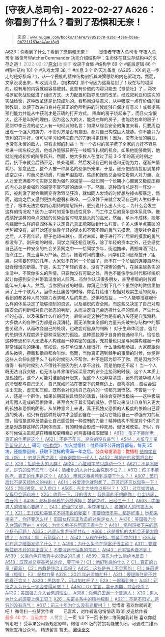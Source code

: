 # [守夜人总司令] - 2022-02-27 A626：你看到了什么？看到了恐惧和无奈！

> 来源：[`www.yuque.com/books/share/97051b78-926c-43e6-b0aa-0b72ff163ac4/aei8y9`](https://www.yuque.com/books/share/97051b78-926c-43e6-b0aa-0b72ff163ac4/aei8y9)

<ne-p id="520f42f3293818f927861ebbd5b15da4_p_0" data-lake-id="520f42f3293818f927861ebbd5b15da4_p_0"><ne-text id="u3b8f8e71" style="color: rgb(51, 51, 51);">A626：你看到了什么？看到了恐惧和无奈！</ne-text></ne-p> <ne-p id="ba3b36fb9e87f40b48d02229e8c4aaa1" data-lake-id="ba3b36fb9e87f40b48d02229e8c4aaa1"><ne-text id="uf9651c6f" ne-fontsize="12" style="color: rgb(255, 255, 255);">原创</ne-text><ne-text id="u867b4579" ne-fontsize="14">觉悟者</ne-text><ne-text id="u4bcef367" ne-fontsize="14">守夜人总司令</ne-text></ne-p> <ne-p id="7d1d0f0f5be5dc67431dec5be3c57fe9" data-lake-id="7d1d0f0f5be5dc67431dec5be3c57fe9"><ne-text id="ud851a078" ne-fontsize="14" ne-bold="true" style="color: rgb(51, 51, 51);">守夜人总司令</ne-text></ne-p> <ne-p id="feefe0f1fa203e7dbfe5657cb05ae0e2" data-lake-id="feefe0f1fa203e7dbfe5657cb05ae0e2"><ne-text id="u76ba339e" ne-fontsize="14" style="color: rgb(51, 51, 51);">微信号</ne-text><ne-text id="u8413f8af" ne-fontsize="14" style="color: rgb(51, 51, 51);">WatcherCommander</ne-text></ne-p> <ne-p id="9e6bfebba57e9bda3780b508e0e24181" data-lake-id="9e6bfebba57e9bda3780b508e0e24181"><ne-text id="u209bcc7d" ne-fontsize="14" style="color: rgb(51, 51, 51);">功能介绍</ne-text><ne-text id="uec12aa1d" ne-fontsize="14" style="color: rgb(51, 51, 51);">结构学：生命体在其生存结构中的求存之道！</ne-text></ne-p> <ne-p id="e0958546480b169939a9d62347688419" data-lake-id="e0958546480b169939a9d62347688419"><ne-text id="ud826fcdd" style="color: rgb(140, 140, 140);">2022-02-27</ne-text>[<ne-text id="ue6d84872" ne-fontsize="14">原文</ne-text>](https://mp.weixin.qq.com/s?__biz=MzAxNDk1NjI2Mw==&mid=2247487989&idx=1&sn=bc612e33999e9894fe103c523afa13a1&chksm=9b8a327dacfdbb6ba24f35d793f918020b4896e6cad75ac316015532096e43bbb770399687f7#rd))<ne-text id="u1168232c" ne-fontsize="14" style="color: rgb(140, 140, 140);">发表于</ne-text></ne-p> <ne-p id="4de37a16f4e9e67eb948452b66f82d12" data-lake-id="4de37a16f4e9e67eb948452b66f82d12"><ne-text id="u45505d27" style="color: rgb(51, 51, 51);">收录于合集</ne-text></ne-p> <ne-p id="c7526fca918e45530d7fffb7c2162a6e" data-lake-id="c7526fca918e45530d7fffb7c2162a6e"><ne-text id="uf28488d4" style="color: rgb(51, 51, 51);">#结构学 89 个</ne-text></ne-p> <ne-p id="770f5e080b18d4fc868e0a66b4ea7336" data-lake-id="770f5e080b18d4fc868e0a66b4ea7336"><ne-text id="uf0aa1d96" style="color: rgb(51, 51, 51);">#底层逻辑 86 个</ne-text></ne-p> <ne-p id="16437d1916263f0d6ca3406c2bcfa276" data-lake-id="16437d1916263f0d6ca3406c2bcfa276"><ne-text id="u26126222" style="color: rgb(51, 51, 51);">#精神结构 101 个</ne-text></ne-p> <ne-p id="eb58da6f6c0cab3041551fdafc61935f" data-lake-id="eb58da6f6c0cab3041551fdafc61935f"><ne-text id="ua371d10d" style="color: rgb(51, 51, 51);">#入戏太深 38 个</ne-text></ne-p> <ne-p id="453625878acb3c046707aca2d37b6c94" data-lake-id="453625878acb3c046707aca2d37b6c94"><ne-text id="u087f2409" style="color: rgb(51, 51, 51);">#加息 3 个</ne-text></ne-p> <ne-p id="994bab9c1df3287517e2e8c9054f5942" data-lake-id="994bab9c1df3287517e2e8c9054f5942"><ne-text id="u7f4ba4b7" style="color: rgb(51, 51, 51);">昨天准备发《A265：XX 的这一步走的是好棋吗？》，从一个民族的精神结构剖析其决策思路的内在驱动力。然而，文章没发出来，却收到消息，【结构学】那个号因为这篇给封了！现在写的越深刻，越有用的内容就越容易被封。这些有价值的内容只能去【觉悟社】了…</ne-text></ne-p> <ne-p id="df817730d25b5bb52e21f717147eb606" data-lake-id="df817730d25b5bb52e21f717147eb606"><ne-text id="ued16aaa8" style="color: rgb(51, 51, 51);">两次格罗尼茨战役促进了组织方式、火力配置和指导思想的改革，经过叙利亚和这次的实战检验，这种改革还是比较成功的。看热闹没啥意义，从中吸取一点有价值的经验教训，以便于改进自身并在真正的危险到来的时候能够自保才有意义！或者提高预判能力并能从中获利才是正确的打开方式。</ne-text></ne-p> <ne-p id="e0fff25d8db429717821978cc9e35ccb" data-lake-id="e0fff25d8db429717821978cc9e35ccb"><ne-text id="ua8de25e2" style="color: rgb(51, 51, 51);">隔岸的房子烧起来了，而且火焰很大，这不是叫好的理由，因为这么大的火，能烧左岸的房子，也能烧右岸的房子！亮剑中李云龙的老丈人有一句经典的名言：如果从综合安全的角度来看，只要周边出现一个强大的势力，不管对方是否有意图，都对自己构成巨大威胁。你不能只为锋利的刀叫好，但可以学习如何把自己的刀磨得更锋利！因为，没有永恒的朋友，也没有永恒的敌人，只有永恒的利益！</ne-text></ne-p> <ne-p id="d1ac3a4c6d4230ce7ee412af0afec692" data-lake-id="d1ac3a4c6d4230ce7ee412af0afec692"><ne-text id="u87ce8b1d" style="color: rgb(51, 51, 51);">当一个农村的孩子费了全家的力好不容易考进一线名校之后，他或许能够获得在一线城市扎根的机会。如果他能够做到，他就能完成初步的阶层跃升。然而，绝大多数人在度过了前 3-5 年的高光时刻之后，接下来就会后劲不足，处处碰壁，然后发现自己的普通和无能为力，逐渐热情耗尽，怨念丛生，整个人被一种莫名的恐惧所笼罩，于是，逐渐把热情投射到某种虚空之中，时而义愤填膺，时而热泪盈眶，焦虑和挫败总会驱使着男人对力量、女人对爱充满着不切实际又极为强烈的渴望——就如同一个长期小心翼翼又极度压抑的内心总是会强烈的渴望不管不顾的放纵一下。然而，这种热情总是有一阵没一阵，被刺激了就会瞬间变得激烈又狂热，就如同人发烧的时候想脱掉衣服暴走，然而，退烧之后又感到更加的虚弱和寒冷。一旦冷静下来就会发现自己的人生似乎卡住了，根本无法完成内心期待的阶层跃升，更别说什么出人头地…</ne-text></ne-p> <ne-p id="a418cf254bf995cdcd94b66ed2d4512f" data-lake-id="a418cf254bf995cdcd94b66ed2d4512f"><ne-text id="ud3396b91" style="color: rgb(51, 51, 51);">为什么会发生这样的情况呢？因为上学时的竞争是线性竞争，而工作之后的竞争是体系竞争。像成绩好这样的单点突破的优势会暂时带来镜头前的高光，然而，单木不成林，能够构建起什么样的稳固体系才决定自己真正能突破到什么程度。许多人连单点突破的优势都没有，最开始还能依靠年轻的资本和不管不顾的勇气去摸索，遭受社会毒打之后，人不再年轻，胆子也越来越小，面对未知，敢于进行不计后果的摸索的勇气都没有了。刚开始的时候，同学之间还相互联系，除了年轻的资本之外，还会感觉自己活在一种安全的社会关系网之中——恰同学少年，街边撸串，两瓶啤酒下肚，指点江三，粪土当年万户侯。然而，随着时间的推移，同学们之间逐渐拉开了距离。只需要短短的几年，大家就不在同一个阶层了。而不在一个阶层的连接自然也就会慢慢的断裂。于是，失去了年轻的资本，没有了探索的勇气，在越来越务实的生活中，不管你多么的热情，只要你没有可取之处，再也不能像学生时代那样编织起让你感到安全并带着温度的人际网…</ne-text></ne-p> <ne-p id="9cd891e873948b85646e9e6818776d3b" data-lake-id="9cd891e873948b85646e9e6818776d3b"><ne-text id="ud1708959" style="color: rgb(51, 51, 51);">虽然你认识很多朋友，甚至攒局的时候都能叫来几车人。然而，当你要借钱的时候，你猜还会剩下几个？虽然你的微信里加满了上千个联系人，当你无比痛苦的时候，你会打给谁？根据对现实生活的观察，看到的都各种人前的卖力表演和人后的焦虑、恐惧和孤独… </ne-text></ne-p> <ne-p id="0eb7a68037a830c3b60157f3ffe6f52b" data-lake-id="0eb7a68037a830c3b60157f3ffe6f52b"><ne-text id="u324837f3" style="color: rgb(51, 51, 51);">一个人能够搭建起什么样的体系决定了能够控制的资源，以及编织的安全网。而这些又决定了自己对周围安全的判断和对自己状态的判断，从而决定自己会选择什么样的观点，产生什么样的心态，以及采取什么样的行为。最终决定这种行为是有的放矢还是自我消耗。大多数人的各种行为都是自我消耗，而无法聚集全部的力量去突破生存结构中的那些关键点，从而改变自己的处境，也改变对自身的判断！</ne-text></ne-p> <ne-p id="05d09e49d266fab5564c5e1c0f88ee80" data-lake-id="05d09e49d266fab5564c5e1c0f88ee80"><ne-text id="ud9350f4c" style="color: rgb(51, 51, 51);">对于生命体而言，强烈的恐惧很大程度源于那种深层次的孤独。这种孤独源于自身的普通和平凡，恰恰是这种普通和平凡无法与人构建起一种紧密的连接，充其量也只是与同类构建起一种非常浅层次的连接。譬如说，你在单位里人缘很好，什么活动都参加，大家都跟你点头微笑，攒局和撸串都会叫你。然而，当你真正遇到棘手的事情的时候，你觉得这些人会伸出援手么？有的时候别人不帮你，并不是因为帮不了你，而是因为你不值得！有的时候别人不借钱不是因为别人拿不出钱，而是怕你还不起！</ne-text></ne-p> <ne-p id="383564b06c4fc337ae7499eb6af1c14f" data-lake-id="383564b06c4fc337ae7499eb6af1c14f"><ne-text id="ud2eb330a" style="color: rgb(51, 51, 51);">当一个人既无法自我突破，也无法与外界编织起深层次的安全连接网的时候，这个人本质上是孤独的。这个人可能对谁都眉开眼笑，但这个人也非常清楚，窗外的繁华和人间的冷暖都与自己无关，自己就如同站在夜空下的悬崖边上，孤零零的…</ne-text></ne-p> <ne-p id="2558485f55c420fbaa895f3873324cd1" data-lake-id="2558485f55c420fbaa895f3873324cd1"><ne-text id="ua63c9b31" style="color: rgb(51, 51, 51);">孤独会滋生出无助、虚无和压抑。既然会对包括自己在内的一切都充满愤怒。不管是一个人，还是一个群体，如果长期孤独且愤怒的活着，往往会变得很极端——这种极端对周围人造成的恐惧效果，甚至会大于其实际的威胁，但反过来又让自身陷入更大的孤独和恐惧的阴影。从某种意义上来说，真正孤独又恐惧的人极度的依赖自己营造的处境，也只有在这种处境中才会感到自在——因为它能给自己一种强有力的反馈，恰恰是这种反馈会让自己感受到一种控制的力量！精神结构不管是对个体而言还是对族群这样的共同体而言，有的时候会形成一种死局，但很难改变。所以，许多时候做决策就是在糟糕和更糟糕之间两害相权取起轻！</ne-text></ne-p> <ne-p id="5879a9540c030ea324972b70f6f8b5d1" data-lake-id="5879a9540c030ea324972b70f6f8b5d1">[<ne-text id="u0691a3e5" style="color: rgb(87, 107, 149);">A613：孩子不能防老，真正的作用是这个！</ne-text>](http://mp.weixin.qq.com/s?__biz=MzIzMDYwOTM0Mg==&mid=2247487023&idx=1&sn=3370d17aaf4a8f046e2ebaa995200c87&chksm=e8b196fedfc61fe84dbfe4353d88b51f3077fc0ff82a1446e52742bce73e561b0e8ff1d113a3&scene=21#wechat_redirect)</ne-p> <ne-p id="34ce94c7d61454e8ec6b94981943d9c4" data-lake-id="34ce94c7d61454e8ec6b94981943d9c4">[<ne-text id="u8155ced9" style="color: rgb(87, 107, 149);">A621：不是不阳光，是穷的没有底气！</ne-text>](http://mp.weixin.qq.com/s?__biz=MzAxNDk1NjI2Mw==&mid=2247487958&idx=1&sn=aca6951ec25549ea866ffd6a752b7bc6&chksm=9b8a325eacfdbb487d7f18b0da9c80ffb009009772adbc9eb6ccdb3fc7ac09a18d9d88e8d008&scene=21#wechat_redirect)</ne-p> <ne-p id="13e10f31ed3e7328649c8a097f4a47b1" data-lake-id="13e10f31ed3e7328649c8a097f4a47b1">[<ne-text id="u91e0d2fd" style="color: rgb(87, 107, 149);">A544：从留守儿童到留守老人！</ne-text>](http://mp.weixin.qq.com/s?__biz=MzIzMDYwOTM0Mg==&mid=2247486800&idx=1&sn=1b9d987acf45d205c1cc74665826639d&chksm=e8b19581dfc61c971ad9b20f6739894437f102188548f94d27a9e67e8334043446893fdd1b36&scene=21#wechat_redirect)</ne-p> <ne-p id="e4975d3ce91e6c30fae6148beb3ef83f" data-lake-id="e4975d3ce91e6c30fae6148beb3ef83f"><ne-text id="ub4b73123" ne-bold="true" style="color: rgb(0, 82, 255);">研习《</ne-text>[<ne-text id="ud814e250" ne-bold="true" style="color: rgb(87, 107, 149);">结构学</ne-text>](https://mp.weixin.qq.com/mp/appmsgalbum?action=getalbum&album_id=1318317199878225920&__biz=MzAxNDk1NjI2Mw==#wechat_redirect)<ne-text id="ua4db37ab" ne-bold="true" style="color: rgb(0, 82, 255);">》，加入觉悟社：付费和不公开内容都有，每天 25 块，还能挣回来，获取下注标的需满一年之后。</ne-text><ne-text id="udb1b2ee1" ne-bold="true" style="color: rgb(255, 0, 0);">公众号发消息：觉悟社</ne-text></ne-p>  <ne-p id="bdbfa6b3ac49144306d54ac2ba31c525" data-lake-id="bdbfa6b3ac49144306d54ac2ba31c525"><ne-card data-card-name="image" data-card-type="inline" id="amULm" data-event-boundary="card" style="color: rgb(51, 51, 51);"><ne-p id="7f1b8c90a3ccafe50a0c73dc6ad640de" data-lake-id="7f1b8c90a3ccafe50a0c73dc6ad640de">[<ne-text id="u9326da70" ne-bold="true" style="color: rgb(87, 107, 149);">结构学自序（新）！</ne-text>](http://mp.weixin.qq.com/s?__biz=MzIzMDYwOTM0Mg==&mid=2247485283&idx=1&sn=aa2b8554b8e5040f8f959636feaa06a3&chksm=e8b19fb2dfc616a430aa381b8da0815311244e694a69809cd92d0602ac34cfe5f1f419b3745e&scene=21#wechat_redirect)</ne-p> <ne-p id="b509037c04ceb4a428dd6af11f8803f3" data-lake-id="b509037c04ceb4a428dd6af11f8803f3">[<ne-text id="ubb3456ef" style="color: rgb(87, 107, 149);">穷是万恶之源！</ne-text>](http://mp.weixin.qq.com/s?__biz=MzAxNDk1NjI2Mw==&mid=2247483823&idx=1&sn=e54ebe9891b302dc0bf1815c76ccf8b7&chksm=9b8a2227acfdab31a05e273addd9159d4b8263d58d3c58bf214841c8189157519719c3427306&scene=21#wechat_redirect)</ne-p> <ne-p id="8d0e1b83f42aa851228d9cec1a051fa1" data-lake-id="8d0e1b83f42aa851228d9cec1a051fa1">[<ne-text id="u7d0a85b7" style="color: rgb(87, 107, 149);">没有退路的一代人！</ne-text>](http://mp.weixin.qq.com/s?__biz=MzAxNDk1NjI2Mw==&mid=2247486533&idx=1&sn=a0d5cce0656aad467148e0642eb85a00&chksm=9b8a2fcdacfda6db79857186e953a089baf1fb678b2b071cf101c5a26e7fb9768474c94243ca&scene=21#wechat_redirect)</ne-p> <ne-p id="e31633b1f6ed319750ad95e165e20a61" data-lake-id="e31633b1f6ed319750ad95e165e20a61">[<ne-text id="uc8a4f447" ne-bold="true" style="color: rgb(87, 107, 149);">A452：房地产的政策将会松动！</ne-text>](http://mp.weixin.qq.com/s?__biz=MzIzMDYwOTM0Mg==&mid=2247485878&idx=1&sn=4734a99c9336a27d5f802e5ba2495648&chksm=e8b19167dfc618718c2197c8c2b5ad15d0750193a5007806c490b9daf505f1b36f08c5f4d574&scene=21#wechat_redirect)</ne-p> <ne-p id="df00c978542d990711643e3b5e1c6533" data-lake-id="df00c978542d990711643e3b5e1c6533">[<ne-text id="u0835a349" style="color: rgb(87, 107, 149);">X29：拒绝长大的人群！</ne-text>](http://mp.weixin.qq.com/s?__biz=MzAxNDk1NjI2Mw==&mid=2247487734&idx=1&sn=406322eea52d5ed24ebaf979fdf714c1&chksm=9b8a337eacfdba688c7e6a511a417ec4d9a03b13d1bdb5c91e6ef37e9a7b747460354e0b0e8e&scene=21#wechat_redirect)</ne-p> <ne-p id="8305ee20c7237cd8bce4dd8fa0f42af7" data-lake-id="8305ee20c7237cd8bce4dd8fa0f42af7">[<ne-text id="u8db51fcc" style="color: rgb(87, 107, 149);">A624：心脏和字节只跳动一个！</ne-text>](http://mp.weixin.qq.com/s?__biz=MzAxNDk1NjI2Mw==&mid=2247487964&idx=1&sn=11adb8eb8d05b27c249909701e8e4c5b&chksm=9b8a3254acfdbb42c21e0fe54dff23c6aa198d5b559be6f6c8a9e10329de4108434e03c2893b&scene=21#wechat_redirect)</ne-p> <ne-p id="2e8931f0f26ed98155793b0c7c04bae7" data-lake-id="2e8931f0f26ed98155793b0c7c04bae7">[<ne-text id="uc0ac9af7" ne-bold="true" style="color: rgb(87, 107, 149);">A621：不是不阳光，是穷的没有底气！</ne-text>](http://mp.weixin.qq.com/s?__biz=MzAxNDk1NjI2Mw==&mid=2247487958&idx=1&sn=aca6951ec25549ea866ffd6a752b7bc6&chksm=9b8a325eacfdbb487d7f18b0da9c80ffb009009772adbc9eb6ccdb3fc7ac09a18d9d88e8d008&scene=21#wechat_redirect)</ne-p> <ne-p id="3e4eb05b450fedc88c1424b3cd241902" data-lake-id="3e4eb05b450fedc88c1424b3cd241902">[<ne-text id="u4b804cee" ne-bold="true" style="color: rgb(87, 107, 149);">E44：情绪化的人为什么会克制不住？！</ne-text>](http://mp.weixin.qq.com/s?__biz=MzIzMDYwOTM0Mg==&mid=2247487062&idx=1&sn=c1af22f2f5d1e79f7245b826bfaf1f30&chksm=e8b19687dfc61f91468cf22b77c0e221d45054df37b2b602c331eb328b5d46802c69e0d87722&scene=21#wechat_redirect)</ne-p> <ne-p id="bbb287be5544a7719b48d265c3708455" data-lake-id="bbb287be5544a7719b48d265c3708455">[<ne-text id="uaad414b6" ne-bold="true" style="color: rgb(87, 107, 149);">A613：孩子不能防老，真正的作用是这个！</ne-text>](http://mp.weixin.qq.com/s?__biz=MzIzMDYwOTM0Mg==&mid=2247487023&idx=1&sn=3370d17aaf4a8f046e2ebaa995200c87&chksm=e8b196fedfc61fe84dbfe4353d88b51f3077fc0ff82a1446e52742bce73e561b0e8ff1d113a3&scene=21#wechat_redirect)</ne-p> <ne-p id="1686685c129c99ebcacda56aff3b1eb6" data-lake-id="1686685c129c99ebcacda56aff3b1eb6">[<ne-text id="uf4bfbecb" ne-bold="true" style="color: rgb(87, 107, 149);">A608：鹰酱这番折腾到底要干什么？</ne-text><ne-text id="u44071da0" style="color: rgb(87, 107, 149);">！</ne-text>](http://mp.weixin.qq.com/s?__biz=MzAxNDk1NjI2Mw==&mid=2247487921&idx=1&sn=926fce56b2c5e3254a86e76db23f3889&chksm=9b8a3239acfdbb2ff9b21b311f3433485f77c1122f920b2a3e3e2df4c7f2cefbbb3caa144e74&scene=21#wechat_redirect)</ne-p> <ne-p id="dc033c73681c79a3bbb3eb469b3ad274" data-lake-id="dc033c73681c79a3bbb3eb469b3ad274">[<ne-text id="u93c3bf84" style="color: rgb(87, 107, 149);">A607：繁衍后代不是天经地义的权利！</ne-text>](http://mp.weixin.qq.com/s?__biz=MzIzMDYwOTM0Mg==&mid=2247487003&idx=1&sn=85f8cc887d1ddf3f8279e86601418af6&chksm=e8b196cadfc61fdcf0cb3259334876784c86d7737bb6c6a5f02364f819e8ec6bb7e55a10cbae&scene=21#wechat_redirect)</ne-p> <ne-p id="1fb146e0a644748c481c5fcd112401d2" data-lake-id="1fb146e0a644748c481c5fcd112401d2">[<ne-text id="u391d4657" style="color: rgb(87, 107, 149);">A614：谷爱凌你就别想了，范可新还可以借鉴一下！</ne-text>](http://mp.weixin.qq.com/s?__biz=MzAxNDk1NjI2Mw==&mid=2247487928&idx=1&sn=ab81d04bdcd1c9610e6d657cb1091b03&chksm=9b8a3230acfdbb261be6afbbd96e981ce3833b5b4819c9ef90b68a2c0d10af35e0f64ca300c6&scene=21#wechat_redirect)</ne-p> <ne-p id="f8680cf2cd4e95ae727fa8b0c17423d6" data-lake-id="f8680cf2cd4e95ae727fa8b0c17423d6">[<ne-text id="u3d90bd0e" style="color: rgb(87, 107, 149);">X45：刚出狼窝，又入虎口！</ne-text>](http://mp.weixin.qq.com/s?__biz=MzIzMDYwOTM0Mg==&mid=2247486954&idx=1&sn=64057c0c18082933600be972c2031139&chksm=e8b1953bdfc61c2df1b3c17fe8416e975e6f3a2bece068540adc6de643aa8e670b0393ba5c1d&scene=21#wechat_redirect)</ne-p> <ne-p id="bb0c47237a62cb8375151f8b0eb6fa53" data-lake-id="bb0c47237a62cb8375151f8b0eb6fa53">[<ne-text id="u546370fd" style="color: rgb(87, 107, 149);">A565：东北为啥难以振兴？！</ne-text>](http://mp.weixin.qq.com/s?__biz=MzAxNDk1NjI2Mw==&mid=2247487834&idx=1&sn=15ef2b4f3f81c4a67f5bc0256f5cb776&chksm=9b8a32d2acfdbbc4cd9c76535f994c4bb53ad6b3e74f367231b7e7465a88541ec7bb77237c42&scene=21#wechat_redirect)</ne-p> <ne-p id="b040a74be56d34bb5557220f7620f82c" data-lake-id="b040a74be56d34bb5557220f7620f82c">[<ne-text id="ud4492a96" style="color: rgb(87, 107, 149);">X51：过年如渡劫，父母只会逼和吵！</ne-text>](http://mp.weixin.qq.com/s?__biz=MzAxNDk1NjI2Mw==&mid=2247487893&idx=1&sn=0c5e786640f99ccdbc73474501916227&chksm=9b8a321dacfdbb0b4570916848f3c25f7353d8e65af990cdfcf68624602bdca3f51b87d30c1d&scene=21#wechat_redirect)</ne-p> <ne-p id="5b0c38be32f515dd124d351405569b98" data-lake-id="5b0c38be32f515dd124d351405569b98">[<ne-text id="u4b2b0218" ne-bold="true" style="color: rgb(87, 107, 149);">X25：你忍一下，我的很大！</ne-text>](http://mp.weixin.qq.com/s?__biz=MzAxNDk1NjI2Mw==&mid=2247487691&idx=1&sn=25bf18fb0375ec81c4b02f06b4829131&chksm=9b8a3343acfdba55113abce1ada59a203e08f7fee28d62767bfede2ce6e1bf3ace451af06adf&scene=21#wechat_redirect)</ne-p> <ne-p id="9d489fe5772698f446d7006fce2e2165" data-lake-id="9d489fe5772698f446d7006fce2e2165">[<ne-text id="u2925ecf2" style="color: rgb(87, 107, 149);">我是真的不想睡你！</ne-text>](http://mp.weixin.qq.com/s?__biz=MzAxNDk1NjI2Mw==&mid=2247487023&idx=1&sn=66d63e9f199deee86afff0f76a959c91&chksm=9b8a2da7acfda4b17ebf27c87c446049d0b8c557303b850a69ac971d8cdfcc91e41c0e6d3fcb&scene=21#wechat_redirect)</ne-p> <ne-p id="454dd8647ec3029f8ec2669ce0b33a42" data-lake-id="454dd8647ec3029f8ec2669ce0b33a42">[<ne-text id="uf635ba64" ne-bold="true" style="color: rgb(87, 107, 149);">红尘热闹，白云冷！</ne-text>](http://mp.weixin.qq.com/s?__biz=MzAxNDk1NjI2Mw==&mid=2247486913&idx=1&sn=6b387c24eb6d5e30ed150e13eded77a1&chksm=9b8a2e49acfda75fdfcfe0a7770792cdd85568a9ecb1bd9b67508b29df853aaba08bf27356d5&scene=21#wechat_redirect)</ne-p> <ne-p id="800e0cf2a178fe69259fe899c5142c3a" data-lake-id="800e0cf2a178fe69259fe899c5142c3a">[<ne-text id="u450d72f4" ne-bold="true" style="color: rgb(87, 107, 149);">A436：双标是弱者的必然选择！</ne-text>](http://mp.weixin.qq.com/s?__biz=MzIzMDYwOTM0Mg==&mid=2247485909&idx=1&sn=c64a96a6f11c7ff756ce005441035200&chksm=e8b19104dfc61812546950789d22fe83ba04b34c72337fb6dc6041ec4dfa6c2c9ec3005f80c5&scene=21#wechat_redirect)</ne-p> <ne-p id="b0b2cde3aa53b21aa9adbcadd838a793" data-lake-id="b0b2cde3aa53b21aa9adbcadd838a793">[<ne-text id="u209bd9e9" ne-bold="true" style="color: rgb(87, 107, 149);">梦醒之时，已经三十！</ne-text>](http://mp.weixin.qq.com/s?__biz=MzIzMDYwOTM0Mg==&mid=2247484378&idx=1&sn=e3a058584a13d7a5267315113964280d&chksm=e8b19b0bdfc6121df4af4b77d2d826fd0f4132ccfdee48132ce8cf86eb1ba45b898be83d1dc7&scene=21#wechat_redirect)[<ne-text id="u4a9acaa9" style="color: rgb(87, 107, 149);">！</ne-text>](http://mp.weixin.qq.com/s?__biz=MzAxNDk1NjI2Mw==&mid=2247486952&idx=1&sn=698aec6916d2eca5e758c25c4c634346&chksm=9b8a2e60acfda776b80a4f2f0d5c2fe4921fc821cdf029fa9d2fdc52fd708fc5a0b980d5d3d0&scene=21#wechat_redirect)</ne-p> <ne-p id="4462e6c6925e1ef800e6aad0077f3d35" data-lake-id="4462e6c6925e1ef800e6aad0077f3d35">[<ne-text id="udafa8d62" style="color: rgb(87, 107, 149);">A603：中国男人的玻璃心要碎了！</ne-text>](http://mp.weixin.qq.com/s?__biz=MzIzMDYwOTM0Mg==&mid=2247486952&idx=1&sn=133e1c02134415ac15a0f76599bf969c&chksm=e8b19539dfc61c2f0addaa34fd5564165dffd65bfe9f4c62446cff56e4375bd69d303ba66a73&scene=21#wechat_redirect)</ne-p> <ne-p id="a7fb1a95f3d9fe34060d65f28d94e4b3" data-lake-id="a7fb1a95f3d9fe34060d65f28d94e4b3">[<ne-text id="u4dcfd3bb" ne-bold="true" style="color: rgb(87, 107, 149);">E43：统治的关键，争夺年轻人！</ne-text>](http://mp.weixin.qq.com/s?__biz=MzAxNDk1NjI2Mw==&mid=2247487815&idx=1&sn=84f963d6fb37f4f4ae70bb92b60488ae&chksm=9b8a32cfacfdbbd9aeb7089e2d38899684a97159afe1b1f220e3ca472cc321442bf52e5606dd&scene=21#wechat_redirect)</ne-p> <ne-p id="e791df7b316b50549bec1dd1126a9b3c" data-lake-id="e791df7b316b50549bec1dd1126a9b3c">[<ne-text id="u38bea682" style="color: rgb(87, 107, 149);">婚姻对人的伤害太大了！</ne-text>](http://mp.weixin.qq.com/s?__biz=MzAxNDk1NjI2Mw==&mid=2247487796&idx=1&sn=d28ec342a60e8f8e74c96b548770eb7d&chksm=9b8a32bcacfdbbaaa3c33780116e1353dadb8f5bcdc93ce019a77554980c845e8319c4f432b4&scene=21#wechat_redirect)</ne-p> <ne-p id="6da8642c113eb82a83eb362ee8a3a5cf" data-lake-id="6da8642c113eb82a83eb362ee8a3a5cf">[<ne-text id="u5e6820c4" style="color: rgb(87, 107, 149);">X21：王力宏和美智子不得不说的秘密</ne-text>](http://mp.weixin.qq.com/s?__biz=MzAxNDk1NjI2Mw==&mid=2247487666&idx=1&sn=433b7a0997c277c09f3605796de5551e&chksm=9b8a333aacfdba2c584b5a5d0dacbd731be4e8789e0f949f8b2ea15507f108b465eb9e3ceafb&scene=21#wechat_redirect)<ne-text id="ub8f1768d" style="color: rgb(51, 51, 51);">！</ne-text></ne-p> <ne-p id="21a008ab1aba69587e463debca4df3b8" data-lake-id="21a008ab1aba69587e463debca4df3b8">[<ne-text id="u11f394f6" ne-bold="true" style="color: rgb(87, 107, 149);">不要愤愤不平，都是好事！</ne-text>](http://mp.weixin.qq.com/s?__biz=MzAxNDk1NjI2Mw==&mid=2247487130&idx=1&sn=b21138d85455f5692aaf039038c78342&chksm=9b8a2d12acfda404a2b67fe4d446ee0f2805ad64a8b8004902934600fd731191e140df6ac19a&scene=21#wechat_redirect)</ne-p> <ne-p id="3a7aac349e1e582bb11e1cb5e13c5dd5" data-lake-id="3a7aac349e1e582bb11e1cb5e13c5dd5">[<ne-text id="u475f8921" ne-bold="true" style="color: rgb(87, 107, 149);">她都来相亲了，你还要怎么样！</ne-text>](http://mp.weixin.qq.com/s?__biz=MzAxNDk1NjI2Mw==&mid=2247486952&idx=1&sn=698aec6916d2eca5e758c25c4c634346&chksm=9b8a2e60acfda776b80a4f2f0d5c2fe4921fc821cdf029fa9d2fdc52fd708fc5a0b980d5d3d0&scene=21#wechat_redirect)</ne-p> <ne-p id="65f41a4fed4c06f2403f1b0c08129699" data-lake-id="65f41a4fed4c06f2403f1b0c08129699">[<ne-text id="u3e8a5776" ne-bold="true" style="color: rgb(87, 107, 149);">田园女权真正攻击的对象是女人！</ne-text>](http://mp.weixin.qq.com/s?__biz=MzIzMDYwOTM0Mg==&mid=2247486412&idx=1&sn=5dd3e8b2a759838d739e6d61ebab2eab&chksm=e8b1931ddfc61a0bf6f81cd2a9a9232ea8ce86528a8eea66c6635180e8678b819ebb38b4cb86&scene=21#wechat_redirect)</ne-p> <ne-p id="48b7f054265272972232ec1ea9765f91" data-lake-id="48b7f054265272972232ec1ea9765f91">[<ne-text id="ud2d5e1cc" ne-bold="true" style="color: rgb(87, 107, 149);">A430：美国强力介入台湾的理由！</ne-text>](http://mp.weixin.qq.com/s?__biz=MzIzMDYwOTM0Mg==&mid=2247486587&idx=1&sn=e14d4403bb13c441596f09add1b5f27c&chksm=e8b194aadfc61dbcab0c1d70249910161f8c77b0163ac8278dfe5c2f817d2bb2a3ac3e7ddf89&scene=21#wechat_redirect)</ne-p> <ne-p id="8947e5ab1f9edc4d2214b20ae8a86a67" data-lake-id="8947e5ab1f9edc4d2214b20ae8a86a67">[<ne-text id="udfdaacfd" ne-bold="true" style="color: rgb(87, 107, 149);">A496：为什么兔子在阿富汗很主动？</ne-text>](http://mp.weixin.qq.com/s?__biz=MzIzMDYwOTM0Mg==&mid=2247486278&idx=1&sn=40d09857088bebd3c70bec1c7a500f06&chksm=e8b19397dfc61a810125242c8e395330f934390eb50bd54053ecd3f31ddc91de4e429c0f693a&scene=21#wechat_redirect)</ne-p> <ne-p id="01ce64b5cce15690977a223652c5dee7" data-lake-id="01ce64b5cce15690977a223652c5dee7">[<ne-text id="ua4836ad9" ne-bold="true" style="color: rgb(87, 107, 149);">A491：塔利班接下来的两个核心问题！</ne-text>](http://mp.weixin.qq.com/s?__biz=MzAxNDk1NjI2Mw==&mid=2247487097&idx=1&sn=fd7abf4ba489928b7b810d20cbec7dc9&chksm=9b8a2df1acfda4e7ce05f7c03df131e9d266d960945c436b89b871744b21cc352bf3cb668486&scene=21#wechat_redirect)</ne-p> <ne-p id="7b2d8c5fbcb6abd3966f14371bbaa41a" data-lake-id="7b2d8c5fbcb6abd3966f14371bbaa41a">[<ne-text id="u9bbcba5b" ne-bold="true" style="color: rgb(87, 107, 149);">A335：必须与焦虑长期共存！</ne-text>](http://mp.weixin.qq.com/s?__biz=MzIzMDYwOTM0Mg==&mid=2247485165&idx=1&sn=f3f0957c63fa549b288f00c8b117162e&chksm=e8b19e3cdfc6172a188000afd2b522144a04ba774169824cad2067d93b5365537ff0644f6b9f&scene=21#wechat_redirect)</ne-p> <ne-p id="1ecfb427be21a6da8059734ba126f566" data-lake-id="1ecfb427be21a6da8059734ba126f566">[<ne-text id="uf0932d09" ne-bold="true" style="color: rgb(87, 107, 149);">A300：这是投机的大机会还是大陷阱？！</ne-text>](http://mp.weixin.qq.com/s?__biz=MzIzMDYwOTM0Mg==&mid=2247484882&idx=1&sn=b103029f41e3aede94e1a45d035cd9ac&chksm=e8b19d03dfc614153863f37ca3f9204b451e2c02ad5ca8680c120e2458e628e5329c76b2d42c&scene=21#wechat_redirect)</ne-p> <ne-p id="1466da007d5c32c18d141073298d3f3f" data-lake-id="1466da007d5c32c18d141073298d3f3f">[<ne-text id="ua026f627" ne-bold="true" style="color: rgb(87, 107, 149);">A284：啊！万箭穿心！！</ne-text>](http://mp.weixin.qq.com/s?__biz=MzIzMDYwOTM0Mg==&mid=2247484966&idx=1&sn=a814f2c1b14425d45f9921f7c08bcec5&chksm=e8b19ef7dfc617e131146f6675328e5088faaae0daa64da92af48b28c8cf19aedceb7a43e40b&scene=21#wechat_redirect)</ne-p> <ne-p id="f103aa6d9f9a14b5bb0178cac5d89c7b" data-lake-id="f103aa6d9f9a14b5bb0178cac5d89c7b">[<ne-text id="u5b2dda3e" ne-bold="true" style="color: rgb(87, 107, 149);">A542：从现在开始，抓紧手中的钱！</ne-text>](http://mp.weixin.qq.com/s?__biz=MzIzMDYwOTM0Mg==&mid=2247486640&idx=1&sn=a96afa7d2b698e33240735ea8d7671f7&chksm=e8b19461dfc61d77a4afce11ecc7558b8d7ff5d495a78bcb609e3eed5c70bcbed5f3d6a66023&scene=21#wechat_redirect)</ne-p> <ne-p id="f1e587e7037e935ecd0eb95f2c728210" data-lake-id="f1e587e7037e935ecd0eb95f2c728210">[<ne-text id="u654a7e4d" ne-bold="true" style="color: rgb(87, 107, 149);">E35:我们在月之暗面发现了什么？！</ne-text>](http://mp.weixin.qq.com/s?__biz=MzIzMDYwOTM0Mg==&mid=2247486632&idx=1&sn=170aeff87eb36dce354c8b2437f4b27f&chksm=e8b19479dfc61d6f08e6492954a528f20387fe2fa925747cf2b504d2bc69084f24495e972e41&scene=21#wechat_redirect)</ne-p> <ne-p id="687dff9c7311b7ba7c25bef0aa5f348f" data-lake-id="687dff9c7311b7ba7c25bef0aa5f348f">[<ne-text id="u121a35ec" ne-bold="true" style="color: rgb(87, 107, 149);">A496：为什么兔子在阿富汗很主动？</ne-text>](http://mp.weixin.qq.com/s?__biz=MzIzMDYwOTM0Mg==&mid=2247486278&idx=1&sn=40d09857088bebd3c70bec1c7a500f06&chksm=e8b19397dfc61a810125242c8e395330f934390eb50bd54053ecd3f31ddc91de4e429c0f693a&scene=21#wechat_redirect)</ne-p> <ne-p id="9e99d8576d7d7fcfeefa11ce08bae3c5" data-lake-id="9e99d8576d7d7fcfeefa11ce08bae3c5">[<ne-text id="ub74910d0" ne-bold="true" style="color: rgb(87, 107, 149);">A311：要理解住房不炒的真正含义！</ne-text>](http://mp.weixin.qq.com/s?__biz=MzIzMDYwOTM0Mg==&mid=2247484959&idx=1&sn=090583ec50bfd9febec1de463c2672f6&chksm=e8b19ecedfc617d8629080f6745c8de013cfe875de26eef6767b2d5c10782650223ed15f807b&scene=21#wechat_redirect)</ne-p> <ne-p id="5ae8124951af0f0966021a02231b2e97" data-lake-id="5ae8124951af0f0966021a02231b2e97">[<ne-text id="ufc0ea076" style="color: rgb(87, 107, 149);">不要沉迷于抽象的东西！</ne-text>](http://mp.weixin.qq.com/s?__biz=MzAxNDk1NjI2Mw==&mid=2247487527&idx=1&sn=e24c2dd98e5f9883c8dce2a1e7bb80df&chksm=9b8a33afacfdbab921e90b3eafc3618176a35da53c53bb51f2ef2f9a98e87d05949a4b0ad69b&scene=21#wechat_redirect)</ne-p> <ne-p id="54caf198569e796ebe434a1398e3657f" data-lake-id="54caf198569e796ebe434a1398e3657f">[<ne-text id="u7d01a6ad" ne-bold="true" style="color: rgb(87, 107, 149);">A543：元宇宙也做不到！</ne-text>](http://mp.weixin.qq.com/s?__biz=MzAxNDk1NjI2Mw==&mid=2247487476&idx=1&sn=2e2f159d365f00117f8fd47d3ca062f9&chksm=9b8a2c7cacfda56a80b9243d42bc5faabe4622c27fb4f3edad16ca5de7242a9c1345056ee461&scene=21#wechat_redirect)</ne-p> <ne-p id="40ded520657a06c3922728be3e07600b" data-lake-id="40ded520657a06c3922728be3e07600b">[<ne-text id="u61d1b366" ne-bold="true" style="color: rgb(87, 107, 149);">A539：父亲角色在教育中必须做的几点！</ne-text>](http://mp.weixin.qq.com/s?__biz=MzAxNDk1NjI2Mw==&mid=2247487582&idx=1&sn=f4bac1092e8f45f6a86e662d8a68d556&chksm=9b8a33d6acfdbac0b4e01232406db5e9a315180b66b1bc830f17231f167d515d33408ff727b6&scene=21#wechat_redirect)</ne-p> <ne-p id="1ae4e52012664cf406b60815d9e4f035" data-lake-id="1ae4e52012664cf406b60815d9e4f035">[<ne-text id="uade774dd" ne-bold="true" style="color: rgb(87, 107, 149);">A539：京东为什么能绝地反击！</ne-text>](http://mp.weixin.qq.com/s?__biz=MzIzMDYwOTM0Mg==&mid=2247486752&idx=1&sn=3a967e3288db5b7d924e36914086e534&chksm=e8b195f1dfc61ce7c971386eb678d7da286167d0f52fdd51989049844b0a550cc58e00552d2e&scene=21#wechat_redirect)</ne-p> <ne-p id="b481b05b8b33e29d78e23092e545d53b" data-lake-id="b481b05b8b33e29d78e23092e545d53b">[<ne-text id="u3588cdd5" ne-bold="true" style="color: rgb(87, 107, 149);">A518：既双减又提高考试难度，要干啥？!</ne-text>](http://mp.weixin.qq.com/s?__biz=MzIzMDYwOTM0Mg==&mid=2247486528&idx=1&sn=837ef39e3c0b47ac84d5096690555ae7&chksm=e8b19491dfc61d87292daf575c1e7c95b3f0543f313b65c7ad4ab369603833704304ec7451d7&scene=21#wechat_redirect)</ne-p> <ne-p id="67db69e4b942d02956effe90d40c2448" data-lake-id="67db69e4b942d02956effe90d40c2448">[<ne-text id="u3bfdb11f" style="color: rgb(87, 107, 149);">C1：他们到底怕什么？</ne-text>](http://mp.weixin.qq.com/s?__biz=MzAxNDk1NjI2Mw==&mid=2247483898&idx=1&sn=1b0a50386e9e89d2750dec717236f0aa&chksm=9b8a2272acfdab64235b35ee5e91b8cac6172144207251636e1345fc570aa1601f59eff7f442&scene=21#wechat_redirect)</ne-p> <ne-p id="add3857e7f6412cc960839e3364eeddd" data-lake-id="add3857e7f6412cc960839e3364eeddd">[<ne-text id="u8f51d3d3" style="color: rgb(87, 107, 149);">C1：真正的力量（最新）</ne-text>](http://mp.weixin.qq.com/s?__biz=MzAxNDk1NjI2Mw==&mid=2247485209&idx=1&sn=d7b335d2c9632363c72de85ce7834b3e&chksm=9b8a2491acfdad87ae308d74534ec4def57980a2b1db88ffe56ac03e4d76ea55e7eab2343097&scene=21#wechat_redirect)</ne-p> <ne-p id="688cc5d2571f3cf8fd1c0bad898ac623" data-lake-id="688cc5d2571f3cf8fd1c0bad898ac623">[<ne-text id="u29e8ca99" style="color: rgb(87, 107, 149);">C2：宗教是统治工具吗？</ne-text>](http://mp.weixin.qq.com/s?__biz=MzAxNDk1NjI2Mw==&mid=2247483901&idx=1&sn=f5d9f8c7bd84370c79adae921351e813&chksm=9b8a2275acfdab63fde093d76ff82e01d0e2fd43ea675f77fd17fd51a15873d4d10499f5338d&scene=21#wechat_redirect)</ne-p> <ne-p id="064463395651ea3285db6895aa445b0e" data-lake-id="064463395651ea3285db6895aa445b0e">[<ne-text id="u2ca2329e" ne-bold="true" style="color: rgb(87, 107, 149);">A425：这些是书上不会写的！</ne-text>](http://mp.weixin.qq.com/s?__biz=MzIzMDYwOTM0Mg==&mid=2247485662&idx=1&sn=1a8617a9ebd44891c112f3b3f6762f8a&chksm=e8b1900fdfc6191942a3ec1399a47af7cd44582c369a4e6211b0bd114d934785bf0c20fc09ab&scene=21#wechat_redirect)</ne-p> <ne-p id="835f017ed94511063895319e9107a2db" data-lake-id="835f017ed94511063895319e9107a2db">[<ne-text id="u8ccefcf9" style="color: rgb(87, 107, 149);">F1：底层逻辑（框架）</ne-text>](http://mp.weixin.qq.com/s?__biz=MzAxNDk1NjI2Mw==&mid=2247485072&idx=1&sn=83d919c9e3bf71d25978a97c8d4c8aa6&chksm=9b8a2518acfdac0ea8a0f84382cc7c0a26d1ac3664d76c6365aee67ac4ebcac1bf280c060249&scene=21#wechat_redirect)</ne-p> <ne-p id="72a76a8c94d4f9f881f32c1ff0ae867f" data-lake-id="72a76a8c94d4f9f881f32c1ff0ae867f">[<ne-text id="uf4c7e1e8" style="color: rgb(87, 107, 149);">F3：结构力量</ne-text>](http://mp.weixin.qq.com/s?__biz=MzAxNDk1NjI2Mw==&mid=2247484256&idx=1&sn=f10d9c530bfd6ea08b25d4bec657c13a&chksm=9b8a20e8acfda9fee057f2df26790f905c898132cac91d833d14e636edb00c20514d63189a88&scene=21#wechat_redirect)</ne-p> <ne-p id="498207eb1f3e5d5e6afb71d5a2b4a49f" data-lake-id="498207eb1f3e5d5e6afb71d5a2b4a49f">[<ne-text id="u8b0d5335" ne-bold="true" style="color: rgb(87, 107, 149);">A328：2021 年必须加杠杆！</ne-text>](http://mp.weixin.qq.com/s?__biz=MzIzMDYwOTM0Mg==&mid=2247485087&idx=1&sn=24d72f6a71bddb8954a03be5db246538&chksm=e8b19e4edfc617587a8ae645885a89ab8c3c6f67730a026d9c7c9a94ab3051ca480302147fc0&scene=21#wechat_redirect)</ne-p> <ne-p id="ef25cfd8cc70e22cb0435c9ee58ba778" data-lake-id="ef25cfd8cc70e22cb0435c9ee58ba778">[<ne-text id="ufc8ef275" ne-bold="true" style="color: rgb(87, 107, 149);">A311：要理解住房不炒的真正含义！</ne-text>](http://mp.weixin.qq.com/s?__biz=MzIzMDYwOTM0Mg==&mid=2247484959&idx=1&sn=090583ec50bfd9febec1de463c2672f6&chksm=e8b19ecedfc617d8629080f6745c8de013cfe875de26eef6767b2d5c10782650223ed15f807b&scene=21#wechat_redirect)</ne-p> <ne-p id="78c9c462439a537b785ef1a2d6e5ca93" data-lake-id="78c9c462439a537b785ef1a2d6e5ca93">[<ne-text id="u87a8812e" ne-fontsize="13" ne-bold="true" style="color: rgb(87, 107, 149);">A320：思路变了，可以加杠杆了！</ne-text>](http://mp.weixin.qq.com/s?__biz=MzIzMDYwOTM0Mg==&mid=2247485041&idx=1&sn=add2174fa42806f885a456a072ee4fee&chksm=e8b19ea0dfc617b6734e013f780112fdd88f28ad5312ce423fea1d75da4c3757660dab175208&scene=21#wechat_redirect)</ne-p> <ne-p id="4ef0ee67c6234689430453a39dfb23e8" data-lake-id="4ef0ee67c6234689430453a39dfb23e8">[<ne-text id="u3a8cc77d" ne-bold="true" style="color: rgb(87, 107, 149);">E29：一眼看到底！</ne-text>](http://mp.weixin.qq.com/s?__biz=MzIzMDYwOTM0Mg==&mid=2247485301&idx=1&sn=dc6dd50c5d742ea51ce9e394de25351a&chksm=e8b19fa4dfc616b26734c3619c6fa664474fa478d2764c3370dde41d19f6035edc05f9f191e8&scene=21#wechat_redirect)</ne-p> <ne-p id="250ca55695d0b536290b71d6b9ed377f" data-lake-id="250ca55695d0b536290b71d6b9ed377f">[<ne-text id="uc5cb63c6" ne-bold="true" style="color: rgb(87, 107, 149);">A451：可怜之人为什么一定会变得可恨？！</ne-text>](http://mp.weixin.qq.com/s?__biz=MzIzMDYwOTM0Mg==&mid=2247485857&idx=1&sn=75866aff662c66a186e00a3a47086161&chksm=e8b19170dfc6186673189998e7a84d6dde4c85002650674bfd113b5384ae24088f9a46fd11ae&scene=21#wechat_redirect)</ne-p> <ne-p id="5244e249cc8c8a347a60c4cff4d75b1b" data-lake-id="5244e249cc8c8a347a60c4cff4d75b1b">[<ne-text id="u819507a1" ne-bold="true" style="color: rgb(87, 107, 149);">A450：G7 宣言，美元周期，联合绞杀？</ne-text>](http://mp.weixin.qq.com/s?__biz=MzIzMDYwOTM0Mg==&mid=2247485852&idx=1&sn=7b9112d33031e09eae8e3591a6813a3f&chksm=e8b1914ddfc6185b5b91dfd07067729c91349366d409edca7395f9bb3f2fceb656e9e4be6a6f&scene=21#wechat_redirect)</ne-p> <ne-p id="1efb1eaf49976959d88c703e27e80d6b" data-lake-id="1efb1eaf49976959d88c703e27e80d6b">[<ne-text id="u224b5662" ne-bold="true" style="color: rgb(87, 107, 149);">A430：美国强力介入台湾的理由！</ne-text>](http://mp.weixin.qq.com/s?__biz=MzIzMDYwOTM0Mg==&mid=2247486587&idx=1&sn=e14d4403bb13c441596f09add1b5f27c&chksm=e8b194aadfc61dbcab0c1d70249910161f8c77b0163ac8278dfe5c2f817d2bb2a3ac3e7ddf89&scene=21#wechat_redirect)</ne-p> <ne-p id="8fb8740f73544bbb032db99eede66e1f" data-lake-id="8fb8740f73544bbb032db99eede66e1f">[<ne-text id="u830381f7" style="color: rgb(87, 107, 149);">A386：你何必去逼一个普通人！</ne-text>](http://mp.weixin.qq.com/s?__biz=MzAxNDk1NjI2Mw==&mid=2247486567&idx=1&sn=eb1efed18e9e4659d0da10d6088443cd&chksm=9b8a2fefacfda6f99715c659822dc81f9c1aa2147c97f4e58d1f080bb491c4cc91c74b4b7a9e&scene=21#wechat_redirect)</ne-p> <ne-p id="1f51a2f345f7c4190f1cfabd08512cf2" data-lake-id="1f51a2f345f7c4190f1cfabd08512cf2">[<ne-text id="ue0246bb1" style="color: rgb(87, 107, 149);">X30：男人为什么必须要上缴工资？</ne-text>](http://mp.weixin.qq.com/s?__biz=MzAxNDk1NjI2Mw==&mid=2247487741&idx=1&sn=8a3ea62108b727f9f499c4f443309b07&chksm=9b8a3375acfdba635f90b03d0fe3584e4ceb01ba683217f87806196c2d112d0f4dfa7532a678&scene=21#wechat_redirect)</ne-p> <ne-p id="6b855c8d717479b1345a44b317c4aa0f" data-lake-id="6b855c8d717479b1345a44b317c4aa0f">[<ne-text id="u8995bfaa" style="color: rgb(87, 107, 149);">X26：亲密关系中的精神控制！</ne-text>](http://mp.weixin.qq.com/s?__biz=MzAxNDk1NjI2Mw==&mid=2247487736&idx=1&sn=fb39520992bb22568e3a31c89b9f40f0&chksm=9b8a3370acfdba66c77d1425610a5d7cc26e23090708151880b117e45931eceb82e4ad69a020&scene=21#wechat_redirect)</ne-p> <ne-p id="558472efb6052454ac1309bd30d18b07" data-lake-id="558472efb6052454ac1309bd30d18b07">[<ne-text id="ud9580c08" style="color: rgb(87, 107, 149);">A621：不是不阳光，是穷的没有底气！</ne-text>](http://mp.weixin.qq.com/s?__biz=MzAxNDk1NjI2Mw==&mid=2247487958&idx=1&sn=aca6951ec25549ea866ffd6a752b7bc6&chksm=9b8a325eacfdbb487d7f18b0da9c80ffb009009772adbc9eb6ccdb3fc7ac09a18d9d88e8d008&scene=21#wechat_redirect)</ne-p> <ne-p id="519199d03fe3c20625f1108fc23b1460" data-lake-id="519199d03fe3c20625f1108fc23b1460">[<ne-text id="ubfee11a3" style="color: rgb(87, 107, 149);">A617：前三十年为什么没有光棍村？！</ne-text>](http://mp.weixin.qq.com/s?__biz=MzAxNDk1NjI2Mw==&mid=2247487942&idx=1&sn=06a8c30e2e7ea88e96a860c80902a60d&chksm=9b8a324eacfdbb58154d502ef01670d75b5150239b004ca8afac57e89061bd750a7ef77f045b&scene=21#wechat_redirect)</ne-p> <ne-p id="f74079c0d765e7cd62541d6a61c34c99" data-lake-id="f74079c0d765e7cd62541d6a61c34c99"><ne-text id="u4be7f54c" style="color: rgb(51, 51, 51);">觉悟者</ne-text></ne-p> <ne-p id="acec455845c286f93ca947ab10ba3fc2" data-lake-id="acec455845c286f93ca947ab10ba3fc2"><ne-text id="uad8ef84c" style="color: rgb(51, 51, 51);">喜欢你就转走吧！</ne-text></ne-p> <ne-p id="f43c30a7c76d34b49d6a810d73646054" data-lake-id="f43c30a7c76d34b49d6a810d73646054"><ne-text id="u8d27831c" ne-bold="true" style="color: rgb(51, 51, 51);">微信扫一扫赞赏作者</ne-text><ne-text id="u9e162226" ne-bold="true" style="color: rgb(255, 255, 255);">赞赏</ne-text></ne-p> <ne-p id="d7dc70bedb6c4c7c03b7e32e038b4d03" data-lake-id="d7dc70bedb6c4c7c03b7e32e038b4d03"><ne-text id="ue5797b49" style="color: rgb(51, 51, 51);">已喜欢，</ne-text><ne-text id="u738f5957">对作者说句悄悄话</ne-text></ne-p> <ne-p id="5f0e01e3f50b687ffbe0bbcc73bcc979" data-lake-id="5f0e01e3f50b687ffbe0bbcc73bcc979"><ne-text id="ud48d5ef4" style="color: rgb(51, 51, 51);">取消</ne-text></ne-p> <ne-p id="54348fbc3a5f53a6407352897e137ad2" data-lake-id="54348fbc3a5f53a6407352897e137ad2"><ne-text id="u6d4c4666" ne-fontsize="14" ne-bold="true" style="color: rgb(51, 51, 51);">发送给作者</ne-text></ne-p> <ne-p id="f221dfb1f7d406f69947332d61c5a960" data-lake-id="f221dfb1f7d406f69947332d61c5a960"><ne-text id="ub28beac5" ne-bold="true" style="color: rgb(255, 255, 255);">发送</ne-text></ne-p> <ne-p id="951aad038e05aa485e83cce99fe52d1e" data-lake-id="951aad038e05aa485e83cce99fe52d1e"><ne-text id="uf31685ef" ne-fontsize="13" style="color: rgb(250, 81, 81);">最多 40 字，当前共字</ne-text></ne-p> <ne-p id="1d60c215fc6e2fe5bfa2d4c430ecac92" data-lake-id="1d60c215fc6e2fe5bfa2d4c430ecac92"><ne-text id="udd858f31" style="color: rgb(136, 136, 136);"> 人赞赏</ne-text></ne-p> <ne-p id="2e7c17f707461697bfb61c533fe49018" data-lake-id="2e7c17f707461697bfb61c533fe49018"><ne-text id="uc74abe28" style="color: rgb(51, 51, 51);">上一页</ne-text> <ne-text id="u04782ae1">1</ne-text><ne-text id="uadc7a231" style="color: rgb(51, 51, 51);">/3 下一页</ne-text></ne-p> <ne-p id="7213d1aedacb85044e8a49785b752bbc" data-lake-id="7213d1aedacb85044e8a49785b752bbc"><ne-text id="ub3f3e554" style="color: rgb(51, 51, 51);">长按二维码向我转账</ne-text></ne-p> <ne-p id="43ec1fab4d74a117f0d6c519acc497d3" data-lake-id="43ec1fab4d74a117f0d6c519acc497d3"><ne-text id="uaf41e517" style="color: rgb(51, 51, 51);">喜欢你就转走吧！</ne-text></ne-p> <ne-p id="a606e63c99e23aa95644418ad425ac78" data-lake-id="a606e63c99e23aa95644418ad425ac78"><ne-text id="u043e595d" style="color: rgb(51, 51, 51);">受苹果公司新规定影响，微信 iOS 版的赞赏功能被关闭，可通过二维码转账支持公众号。</ne-text></ne-p> <ne-h3 id="Ve0xf" data-lake-id="Ve0xf"><ne-heading-ext><ne-heading-anchor></ne-heading-anchor><ne-heading-fold></ne-heading-fold></ne-heading-ext><ne-heading-content><ne-text id="u4c94335a" ne-fontsize="16" style="color: rgb(51, 51, 51);">精选留言</ne-text></ne-heading-content></ne-h3> <ne-p id="ab8384cc4270c59bfdac5bc56296c134" data-lake-id="ab8384cc4270c59bfdac5bc56296c134"><ne-text id="ua371fa8c" style="color: rgb(51, 51, 51);">暂无...</ne-text></ne-p> <ne-p id="3c8886aca0efbd877733d2561cf16cab" data-lake-id="3c8886aca0efbd877733d2561cf16cab">[<ne-text id="ubf0552ca">阅读全文</ne-text>](https://mp.weixin.qq.com/s/nIdk03JhgbTU-TDXQQQ39A#rd)</ne-p></ne-card></ne-p>